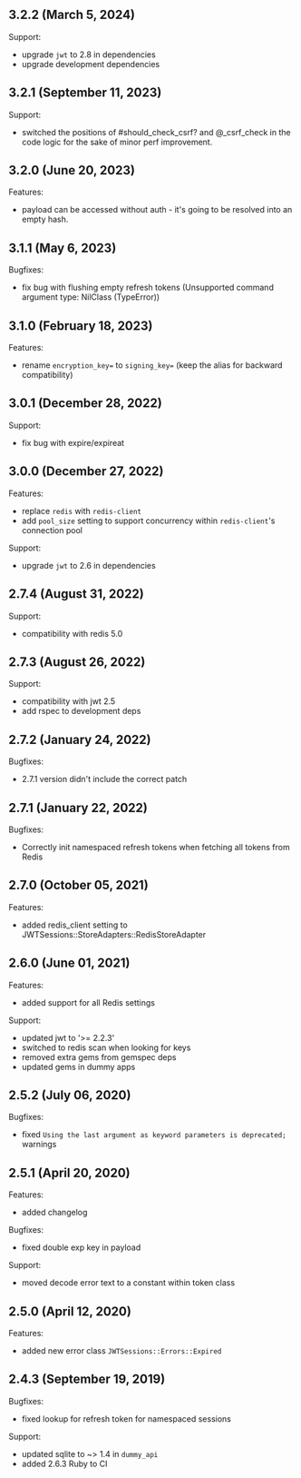 ## 3.2.2 (March 5, 2024)

Support:

 - upgrade `jwt` to 2.8 in dependencies
 - upgrade development dependencies

## 3.2.1 (September 11, 2023)

Support:

 - switched the positions of #should_check_csrf? and @_csrf_check in the code logic for the sake of minor perf improvement.

## 3.2.0 (June 20, 2023)

Features:

 - payload can be accessed without auth - it's going to be resolved into an empty hash.

## 3.1.1 (May 6, 2023)

Bugfixes:

- fix bug with flushing empty refresh tokens (Unsupported command argument type: NilClass (TypeError))

## 3.1.0 (February 18, 2023)

Features:

- rename `encryption_key=` to `signing_key=` (keep the alias for backward compatibility)

## 3.0.1 (December 28, 2022)

Support:

- fix bug with expire/expireat

## 3.0.0 (December 27, 2022)

Features:

- replace `redis` with `redis-client`
- add `pool_size` setting to support concurrency within `redis-client`'s connection pool

Support:

- upgrade `jwt` to 2.6 in dependencies

## 2.7.4 (August 31, 2022)

Support:

- compatibility with redis 5.0

## 2.7.3 (August 26, 2022)

Support:

- compatibility with jwt 2.5
- add rspec to development deps

## 2.7.2 (January 24, 2022)

Bugfixes:

- 2.7.1 version didn't include the correct patch

## 2.7.1 (January 22, 2022)

Bugfixes:

- Correctly init namespaced refresh tokens when fetching all tokens from Redis

## 2.7.0 (October 05, 2021)

Features:

- added redis_client setting to JWTSessions::StoreAdapters::RedisStoreAdapter

## 2.6.0 (June 01, 2021)

Features:

- added support for all Redis settings

Support:

- updated jwt to '>= 2.2.3'
- switched to redis scan when looking for keys
- removed extra gems from gemspec deps
- updated gems in dummy apps

## 2.5.2 (July 06, 2020)

Bugfixes:

- fixed `Using the last argument as keyword parameters is deprecated;` warnings

## 2.5.1 (April 20, 2020)

Features:

- added changelog

Bugfixes:

- fixed double exp key in payload

Support:

- moved decode error text to a constant within token class

## 2.5.0 (April 12, 2020)

Features:

- added new error class `JWTSessions::Errors::Expired`

## 2.4.3 (September 19, 2019)

Bugfixes:

- fixed lookup for refresh token for namespaced sessions

Support:

- updated sqlite to ~> 1.4 in `dummy_api`
- added 2.6.3 Ruby to CI
